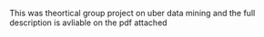 This was theortical group project on uber data mining and the full description is avliable on the pdf attached 
